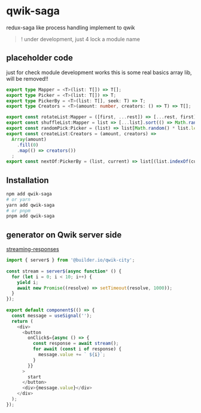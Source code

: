 # qwik-saga
redux-saga like process handling implement to qwik
> ! under development, just 4 lock a module name

## placeholder code
just for check module development works
this is some real basics array lib, will be removed!!

```ts
export type Mapper = <T>(list: T[]) => T[];
export type Picker = <T>(list: T[]) => T;
export type PickerBy = <T>(list: T[], seek: T) => T;
export type Creators = <T>(amount: number, creators: () => T) => T[];

export const rotateList:Mapper = ([first, ...rest]) => [...rest, first];
export const shuffleList:Mapper = list => [...list].sort(() => Math.random() > 0.5 ? 1 : -1);
export const randomPick:Picker = (list) => list[Math.random() * list.length | 0];
export const createList:Creators = (amount, creators) =>
  Array(amount)
    .fill(0)
    .map(() => creators())
  ;
export const nextOf:PickerBy = (list, current) => list[(list.indexOf(current) + 1) % list.length];
```

## Installation

```sh
npm add qwik-saga
# or yarn
yarn add qwik-saga
# or pnpm
pnpm add qwik-saga
```

## generator on Qwik server side 

[streaming-responses](https://qwik.builder.io/docs/server$/#streaming-responses)

```ts
import { server$ } from '@builder.io/qwik-city';
 
const stream = server$(async function* () {
  for (let i = 0; i < 10; i++) {
    yield i;
    await new Promise((resolve) => setTimeout(resolve, 1000));
  }
});
 
export default component$(() => {
  const message = useSignal('');
  return (
    <div>
      <button
        onClick$={async () => {
          const response = await stream();
          for await (const i of response) {
            message.value += ` ${i}`;
          }
        }}
      >
        start
      </button>
      <div>{message.value}</div>
    </div>
  );
});
```